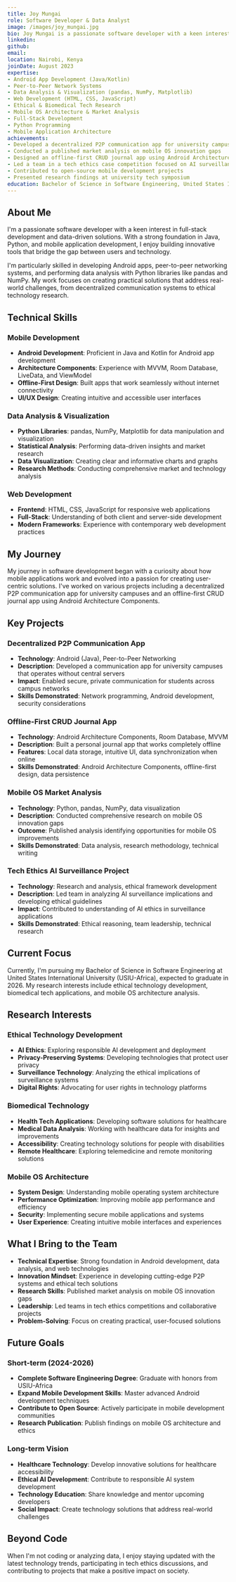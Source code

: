 ```yaml
---
title: Joy Mungai
role: Software Developer & Data Analyst
image: /images/joy_mungai.jpg
bio: Joy Mungai is a passionate software developer with a keen interest in full-stack development and data-driven solutions. With a strong foundation in Java, Python, and mobile application development, she enjoys building innovative tools that bridge the gap between users and technology. She's particularly skilled in developing Android apps, peer-to-peer networking systems, and performing data analysis with Python libraries like pandas and NumPy.
linkedin: 
github: 
email: 
location: Nairobi, Kenya
joinDate: August 2023
expertise:
- Android App Development (Java/Kotlin)
- Peer-to-Peer Network Systems
- Data Analysis & Visualization (pandas, NumPy, Matplotlib)
- Web Development (HTML, CSS, JavaScript)
- Ethical & Biomedical Tech Research
- Mobile OS Architecture & Market Analysis
- Full-Stack Development
- Python Programming
- Mobile Application Architecture
achievements:
- Developed a decentralized P2P communication app for university campuses
- Conducted a published market analysis on mobile OS innovation gaps
- Designed an offline-first CRUD journal app using Android Architecture Components
- Led a team in a tech ethics case competition focused on AI surveillance
- Contributed to open-source mobile development projects
- Presented research findings at university tech symposium
education: Bachelor of Science in Software Engineering, United States International University (USIU-Africa) — Expected Graduation: 2026
---
```


## About Me

I'm a passionate software developer with a keen interest in full-stack development and data-driven solutions. With a strong foundation in Java, Python, and mobile application development, I enjoy building innovative tools that bridge the gap between users and technology.

I'm particularly skilled in developing Android apps, peer-to-peer networking systems, and performing data analysis with Python libraries like pandas and NumPy. My work focuses on creating practical solutions that address real-world challenges, from decentralized communication systems to ethical technology research.

## Technical Skills

### Mobile Development
- **Android Development**: Proficient in Java and Kotlin for Android app development
- **Architecture Components**: Experience with MVVM, Room Database, LiveData, and ViewModel
- **Offline-First Design**: Built apps that work seamlessly without internet connectivity
- **UI/UX Design**: Creating intuitive and accessible user interfaces

### Data Analysis & Visualization
- **Python Libraries**: pandas, NumPy, Matplotlib for data manipulation and visualization
- **Statistical Analysis**: Performing data-driven insights and market research
- **Data Visualization**: Creating clear and informative charts and graphs
- **Research Methods**: Conducting comprehensive market and technology analysis

### Web Development
- **Frontend**: HTML, CSS, JavaScript for responsive web applications
- **Full-Stack**: Understanding of both client and server-side development
- **Modern Frameworks**: Experience with contemporary web development practices

## My Journey

My journey in software development began with a curiosity about how mobile applications work and evolved into a passion for creating user-centric solutions. I've worked on various projects including a decentralized P2P communication app for university campuses and an offline-first CRUD journal app using Android Architecture Components.

## Key Projects

### Decentralized P2P Communication App
- **Technology**: Android (Java), Peer-to-Peer Networking
- **Description**: Developed a communication app for university campuses that operates without central servers
- **Impact**: Enabled secure, private communication for students across campus networks
- **Skills Demonstrated**: Network programming, Android development, security considerations

### Offline-First CRUD Journal App
- **Technology**: Android Architecture Components, Room Database, MVVM
- **Description**: Built a personal journal app that works completely offline
- **Features**: Local data storage, intuitive UI, data synchronization when online
- **Skills Demonstrated**: Android Architecture Components, offline-first design, data persistence

### Mobile OS Market Analysis
- **Technology**: Python, pandas, NumPy, data visualization
- **Description**: Conducted comprehensive research on mobile OS innovation gaps
- **Outcome**: Published analysis identifying opportunities for mobile OS improvements
- **Skills Demonstrated**: Data analysis, research methodology, technical writing

### Tech Ethics AI Surveillance Project
- **Technology**: Research and analysis, ethical framework development
- **Description**: Led team in analyzing AI surveillance implications and developing ethical guidelines
- **Impact**: Contributed to understanding of AI ethics in surveillance applications
- **Skills Demonstrated**: Ethical reasoning, team leadership, technical research

## Current Focus

Currently, I'm pursuing my Bachelor of Science in Software Engineering at United States International University (USIU-Africa), expected to graduate in 2026. My research interests include ethical technology development, biomedical tech applications, and mobile OS architecture analysis.

## Research Interests

### Ethical Technology Development
- **AI Ethics**: Exploring responsible AI development and deployment
- **Privacy-Preserving Systems**: Developing technologies that protect user privacy
- **Surveillance Technology**: Analyzing the ethical implications of surveillance systems
- **Digital Rights**: Advocating for user rights in technology platforms

### Biomedical Technology
- **Health Tech Applications**: Developing software solutions for healthcare
- **Medical Data Analysis**: Working with healthcare data for insights and improvements
- **Accessibility**: Creating technology solutions for people with disabilities
- **Remote Healthcare**: Exploring telemedicine and remote monitoring solutions

### Mobile OS Architecture
- **System Design**: Understanding mobile operating system architecture
- **Performance Optimization**: Improving mobile app performance and efficiency
- **Security**: Implementing secure mobile applications and systems
- **User Experience**: Creating intuitive mobile interfaces and experiences

## What I Bring to the Team

- **Technical Expertise**: Strong foundation in Android development, data analysis, and web technologies
- **Innovation Mindset**: Experience in developing cutting-edge P2P systems and ethical tech solutions
- **Research Skills**: Published market analysis on mobile OS innovation gaps
- **Leadership**: Led teams in tech ethics competitions and collaborative projects
- **Problem-Solving**: Focus on creating practical, user-focused solutions

## Future Goals

### Short-term (2024-2026)
- **Complete Software Engineering Degree**: Graduate with honors from USIU-Africa
- **Expand Mobile Development Skills**: Master advanced Android development techniques
- **Contribute to Open Source**: Actively participate in mobile development communities
- **Research Publication**: Publish findings on mobile OS architecture and ethics

### Long-term Vision
- **Healthcare Technology**: Develop innovative solutions for healthcare accessibility
- **Ethical AI Development**: Contribute to responsible AI system development
- **Technology Education**: Share knowledge and mentor upcoming developers
- **Social Impact**: Create technology solutions that address real-world challenges

## Beyond Code

When I'm not coding or analyzing data, I enjoy staying updated with the latest technology trends, participating in tech ethics discussions, and contributing to projects that make a positive impact on society. 